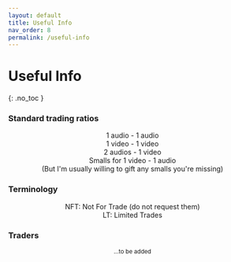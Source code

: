 ```yaml
---
layout: default
title: Useful Info
nav_order: 8
permalink: /useful-info
---
```


# Useful Info
{: .no_toc }

### Standard trading ratios

<center>1 audio - 1 audio</center>

<center>1 video - 1 video</center>

<center>2 audios - 1 video</center>

<center>Smalls for 1 video - 1 audio</center>

<center>(But I'm usually willing to gift any smalls you're missing)</center>

### Terminology

<center>NFT: Not For Trade (do not request them)</center>

<center>LT: Limited Trades</center>

### Traders

<p align="center"><small>...to be added</small></p>
